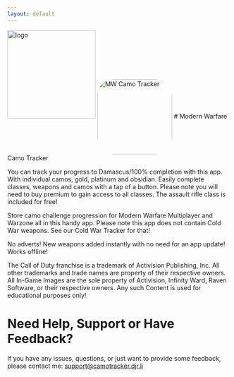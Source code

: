 ```yaml
---
layout: default
---
```


<img width="200" alt="logo"  src="https://camotracker.djr.li/mwtracker.png" style="max-width:100%;">
<a href="https://apps.apple.com/us/app/mw-camo-tracker/id1560239114?itscg=30200&amp;itsct=apps_box_appicon" style="width: 170px; height: 170px; border-radius: 22%; overflow: hidden; display: inline-block; vertical-align: middle;"><img src="https://is1-ssl.mzstatic.com/image/thumb/Purple114/v4/27/e6/07/27e60722-d7a3-9044-b60f-314cba8401b9/AppIcon-0-1x_U007emarketing-0-7-0-85-220.png/540x540bb.jpg" alt="MW Camo Tracker" style="width: 170px; height: 170px; border-radius: 22%; overflow: hidden; display: inline-block; vertical-align: middle;"></a>
# Modern Warfare Camo Tracker

You can track your progress to Damascus/100% completion with this app. With individual camos, gold, platinum and obsidian. Easily complete classes, weapons and camos with a tap of a button. Please note you will need to buy premium to gain access to all classes. The assault rifle class is included for free!

Store camo challenge progression for Modern Warfare Multiplayer and Warzone all in this handy app. Please note this app does not contain Cold War weapons. See our Cold War Tracker for that!

No adverts!
New weapons added instantly with no need for an app update!
Works offline!

The Call of Duty franchise is a trademark of Activision Publishing, Inc. All other trademarks and trade names are property of their respective owners. All In-Game Images are the sole property of Activision, Infinity Ward, Raven Software, or their respective owners. Any such Content is used for educational purposes only!

# Need Help, Support or Have Feedback?
If you have any issues, questions, or just want to provide some feedback, please contact me: <support@camotracker.djr.li>
